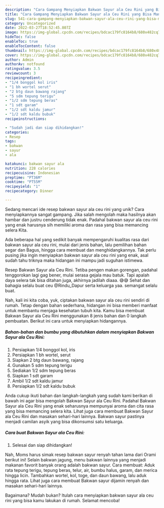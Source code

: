 ```yaml
---
description: "Cara Gampang Menyiapkan Bakwan Sayur ala Ceu Rini yang Bisa Manjain Lidah"
title: "Cara Gampang Menyiapkan Bakwan Sayur ala Ceu Rini yang Bisa Manjain Lidah"
slug: 541-cara-gampang-menyiapkan-bakwan-sayur-ala-ceu-rini-yang-bisa-manjain-lidah
category: Uncategorized
date: 2022-03-27T18:52:45.807Z
image: https://img-global.cpcdn.com/recipes/bdcac179fc8164b8/680x482cq70/bakwan-sayur-ala-ceu-rini-foto-resep-utama.jpg
hideToc: false
enableToc: true
enableTocContent: false
thumbnail: https://img-global.cpcdn.com/recipes/bdcac179fc8164b8/680x482cq70/bakwan-sayur-ala-ceu-rini-foto-resep-utama.jpg
cover: https://img-global.cpcdn.com/recipes/bdcac179fc8164b8/680x482cq70/bakwan-sayur-ala-ceu-rini-foto-resep-utama.jpg
author: Admin
authorAv: notfound
ratingvalue: 3.5
reviewcount: 3
recipeingredient:
- "1/4 bonggol kol iris"
- "1 bh wortel serut"
- "2 btg daun bawang rajang"
- "5 sdm tepung terigu"
- "1/2 sdm tepung beras"
- "1 sdt garam"
- "1/2 sdt kaldu jamur"
- "1/2 sdt kaldu bubuk"
recipeinstructions:

- "Sudah jadi dan siap dihidangkan!"
categories:
- Resep
tags:
- bakwan
- sayur
- ala

katakunci: bakwan sayur ala 
nutrition: 228 calories
recipecuisine: Indonesian
preptime: "PT36M"
cooktime: "PT55M"
recipeyield: "1"
recipecategory: Dinner

---
```





Sedang mencari ide resep bakwan sayur ala ceu rini yang unik? Cara menyiapkannya sangat gampang. Jika salah mengolah maka hasilnya akan hambar dan justru cenderung tidak enak. Padahal bakwan sayur ala ceu rini yang enak harusnya sih memiliki aroma dan rasa yang bisa memancing selera Kita.





Ada beberapa hal yang sedikit banyak mempengaruhi kualitas rasa dari bakwan sayur ala ceu rini, mulai dari jenis bahan, lalu pemilihan bahan segar dan Bagus, hingga cara membuat dan menghidangkannya. Tak perlu pusing jika ingin menyiapkan bakwan sayur ala ceu rini yang enak,      asal sudah tahu triknya maka hidangan ini mampu jadi suguhan istimewa.














Resep Bakwan Sayur ala Ceu Rini. Tetiba pengen makan gorengan, padahal tenggorokan lagi gag bener, mulai serasa gejala mau batuk. Tapi apalah daya selera tak bisa ditahan juga, akhirnya jadilah diaaa. 😅😅 Sehat dan bahagia selalu buat ceu @Rindu_Dapur serta keluarga yaa. semangat selalu buat.






Nah, kali ini kita coba, yuk, ciptakan bakwan sayur ala ceu rini sendiri di rumah. Tetap dengan bahan sederhana, hidangan ini bisa memberi manfaat untuk membantu menjaga kesehatan tubuh kita. Kamu bisa membuat Bakwan Sayur ala Ceu Rini menggunakan 8 jenis bahan dan 0 langkah pembuatan. Berikut ini cara untuk menyiapkan hidangannya.

<!--inarticleads1-->

##### Bahan-bahan dan bumbu yang dibutuhkan dalam menyiapkan Bakwan Sayur ala Ceu Rini:

1. Persiapkan 1/4 bonggol kol, iris
1. Persiapkan 1 bh wortel, serut
1. Siapkan 2 btg daun bawang, rajang
1. Gunakan 5 sdm tepung terigu
1. Sediakan 1/2 sdm tepung beras
1. Siapkan 1 sdt garam
1. Ambil 1/2 sdt kaldu jamur
1. Persiapkan 1/2 sdt kaldu bubuk


Anda cukup ikuti bahan dan langkah-langkah yang sudah kami berikan di bawah ini agar bisa mengolah Bakwan Sayur ala Ceu Rini. Padahal Bakwan Sayur ala Ceu Rini yang enak seharusnya mempunyai aroma dan cita rasa yang bisa memancing selera kita. Lihat juga cara membuat Bakwan Sayur ala Ceu Rini dan masakan sehari-hari lainnya. Bakwan sayur pastinya menjadi camilan asyik yang bisa dikonsumsi satu keluarga. 

<!--inarticleads2-->

##### Cara buat Bakwan Sayur ala Ceu Rini:


1. Selesai dan siap dihidangkan!

Nah, Moms harus simak resep bakwan sayur renyah tahan lama dari Orami berikut ini! Selain bakwan jagung, menu bakwan lainnya yang menjadi makanan favorit banyak orang adalah bakwan sayur. Cara membuat: Aduk rata tepung terigu, tepung beras, telur, air, bumbu halus, garam, dan merica hingga licin. Tambahkan wortel, kol, toge, dan daun bawang, lalu aduk hingga rata. Lihat juga cara membuat Bakwan sayur dijamin renyah dan masakan sehari-hari lainnya. 

Bagaimana? Mudah bukan? Itulah cara menyiapkan bakwan sayur ala ceu rini yang bisa kamu lakukan di rumah. Selamat mencoba!

